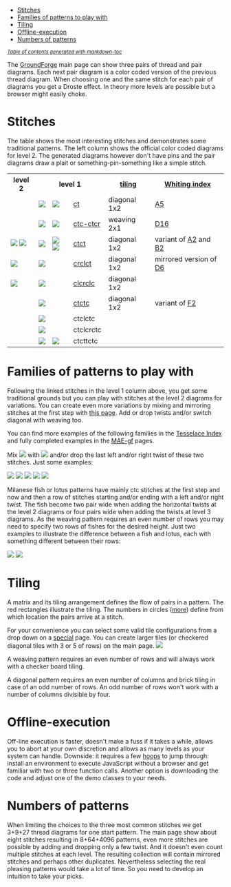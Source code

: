 - [Stitches](#stitches)
- [Families of patterns to play with](#families-of-patterns-to-play-with)
- [Tiling](#tiling)
- [Offline-execution](#offline-execution)
- [Numbers of patterns](#numbers-of-patterns)

<sub><i><a href='http://ecotrust-canada.github.io/markdown-toc/'>Table of contents generated with markdown-toc</a></i></sub>


The [GroundForge] main page can show three pairs of thread and pair diagrams.
Each next pair diagram is a color coded version of the previous thread diagram.
When choosing one and the same stitch for each pair of diagrams you get a Droste effect.
In theory more levels are possible but a browser might easily choke.

Stitches
========

The table shows the most interesting stitches and demonstrates some traditional patterns.
The left column shows the official color coded diagrams for level 2.
The generated diagrams however don't have pins and the pair diagrams
draw a plait or something-pin-something like a simple stitch.

<table>
    <tr>
        <th>level 2</th>
        <th colspan="3">level 1</th>
        <th><a href="#Tiling">tiling</a></th>
        <th><a href="Whiting-index">Whiting index</a></th>
    </tr>
    <tr>
        <td></td>
        <td><img src="https://raw.githubusercontent.com/wiki/d-bl/GroundForge/stitches/ct.png"></td>
        <td><img src="https://raw.githubusercontent.com/wiki/d-bl/GroundForge/stitches/ct-color1.png"></td>
        <td><a href="https://d-bl.github.io/GroundForge/index.html?m=5-;bricks;7;5;0;0&s1=ct&s2=ctct&s3=&#diagrams"
        >ct</a></td>
        <td>diagonal 1x2</td>
        <td><a href="http://gwydir.demon.co.uk/jo/lace/whiting/page75.htm">A5</a></td>
    </tr>
    <tr>
        <td></td>
        <td><img src="https://raw.githubusercontent.com/wiki/d-bl/GroundForge/stitches/ctc-ctcr.png"></td>
        <td><img src="https://raw.githubusercontent.com/wiki/d-bl/GroundForge/stitches/ctc-ctcr-color.png"></td>
        <td>
            <a href="https://d-bl.github.io/GroundForge/index.html?m=8%0A1;checker;8;6;0;0&s1=A1%3Dctc,A2%3Dctcr&s2=ctc,A24%3Dtctct,A12%3Dctcr,A13%3Dctcr,A20%3Dctc,A21%3Dctcl,A23%3Dctcl&s3=ctct"
            >ctc-ctcr</a></td>
        <td>weaving 2x1</td>
        <td><a href="http://gwydir.demon.co.uk/jo/lace/whiting/page150.htm">D16</a></td>
    </tr>
    <tr>
        <td><img src="https://raw.githubusercontent.com/wiki/d-bl/GroundForge/stitches/ctct-color2a.png"> <img src="https://raw.githubusercontent.com/wiki/d-bl/GroundForge/stitches/ctct-color2b.png"></td>
        <td><img src="https://raw.githubusercontent.com/wiki/d-bl/GroundForge/stitches/ctct.png"></td>
        <td><img src="https://raw.githubusercontent.com/wiki/d-bl/GroundForge/stitches/ctct-color1a.png"> <img src="https://raw.githubusercontent.com/wiki/d-bl/GroundForge/stitches/ctct-color1b.png"></td>
        <td><a href="https://d-bl.github.io/GroundForge/index.html?m=5-;bricks;7;5;0;0&s1=ctct&s2=cross=ctct,twist=ct&s3=&#diagrams"
        >ctct</a></td>
        <td>diagonal 1x2</td>
        <td>variant of <a href="http://gwydir.demon.co.uk/jo/lace/whiting/page71.htm">A2</a> and <a href="http://gwydir.demon.co.uk/jo/lace/whiting/page95.htm">B2</a></td>
    </tr>
    <tr>
        <td><img src="https://raw.githubusercontent.com/wiki/d-bl/GroundForge/stitches/crclct-color2.png"></td>
        <td><img src="https://raw.githubusercontent.com/wiki/d-bl/GroundForge/stitches/crclct.png"></td>
        <td></td>
        <td><a href="https://d-bl.github.io/GroundForge/index.html?m=5-;bricks;7;5;0;0&s1=crclct&s2=ctct,B12=ct,B15=ct,B16=ct&s3=&#diagrams"
        >crclct</a></td>
        <td>diagonal 1x2</td>
        <td>mirrored version of <a href="http://gwydir.demon.co.uk/jo/lace/whiting/page139.htm">D6</a></td>
    </tr>
    <tr>
        <td><img src="https://raw.githubusercontent.com/wiki/d-bl/GroundForge/stitches/clcrclc-color2.png"></td>
        <td><img src="https://raw.githubusercontent.com/wiki/d-bl/GroundForge/stitches/clcrclc.png"></td>
        <td></td>
        <td>
            <a href="https://d-bl.github.io/GroundForge/index.html?m=5-;bricks;7;5;0;0&s1=clcrclc&s2=ctc,B13=ctcrrctcrr,B15=ctcll,B16=ctctt&s3=&#diagrams"
            >clcrclc</a></td>
        <td>diagonal 1x2</td>
        <td></td>
    </tr>
    <tr>
        <td></td>
        <td><img src="https://raw.githubusercontent.com/wiki/d-bl/GroundForge/stitches/ctctc.png"></td>
        <td></td>
        <td>
            <a href="https://d-bl.github.io/GroundForge/index.html?m=5-;bricks;7;5;0;0&s1=ctctc&s2=ctc,B14=ctcll,B15=ctcrr,B16=ctctt&s3=&#diagrams"
            >ctctc</a></td>
        <td>diagonal 1x2</td>
        <td>variant of <a href="http://gwydir.demon.co.uk/jo/lace/whiting/page178.htm">F2</a></td>
    </tr>
    <tr>
        <td></td>
        <td><img src="https://raw.githubusercontent.com/wiki/d-bl/GroundForge/stitches/ctclctc.png"></td>
        <td></td>
        <td>ctclctc</td>
        <td></td>
        <td></td>
    </tr>
    <tr>
        <td></td>
        <td><img src="https://raw.githubusercontent.com/wiki/d-bl/GroundForge/stitches/ctclcrctc.png"></td>
        <td></td>
        <td>ctclcrctc</td>
        <td></td>
        <td></td>
    </tr>
    <tr>
        <td></td>
        <td><img src="https://raw.githubusercontent.com/wiki/d-bl/GroundForge/stitches/ctcttctc.png"></td>
        <td><img src="https://raw.githubusercontent.com/wiki/d-bl/GroundForge/stitches/ctcttctc-color1.png"></td>
        <td>ctcttctc</td>
        <td></td>
        <td></td>
    </tr>
</table>

Families of patterns to play with
=================================

Following the linked stitches in the level 1 column above, you get some traditional grounds
but you can play with stitches at the level 2 diagrams for variations.
You can create even more variations by mixing and mirroring stitches at the first step with [this page].
Add or drop twists and/or switch diagonal with weaving too.

You can find more examples of the following families in the [Tesselace Index](Tesselace-Index)
and fully completed examples in the [MAE-gf](https://github.com/MAETempels/MAE-gf/wiki) pages.

Mix
![](https://raw.githubusercontent.com/wiki/d-bl/GroundForge/stitches/crclct.png) with ![](https://raw.githubusercontent.com/wiki/d-bl/GroundForge/stitches/ctct.png)
and/or drop the last left and/or right twist of these two stitches.
Just some examples:

![](https://raw.githubusercontent.com/wiki/d-bl/GroundForge/tl/130.png)
![](https://raw.githubusercontent.com/wiki/d-bl/GroundForge/tl/129.png)
![](https://raw.githubusercontent.com/wiki/d-bl/GroundForge/tl/133.png)
![](https://raw.githubusercontent.com/wiki/d-bl/GroundForge/tl/115.png)
![](https://raw.githubusercontent.com/wiki/d-bl/GroundForge/tl/118.png)

Milanese fish or lotus patterns have mainly ctc stitches at the first step
and now and then a row of stitches starting and/or ending with a left and/or right twist.
The fish become two pair wide when adding the horizontal twists at the level 2 diagrams
or four pairs wide when adding the twists at level 3 diagrams.
As the weaving pattern requires an even number of rows 
you may need to specify two rows of fishes for the desired height.
Just two examples to illustrate the difference between a fish and lotus, each with something different between their rows:

![](https://raw.githubusercontent.com/wiki/d-bl/GroundForge/tl/169.png)
![](https://raw.githubusercontent.com/wiki/d-bl/GroundForge/tl/173.png)



Tiling
======

A matrix and its tiling arrangement defines the flow of pairs in a pattern.
The red rectangles illustrate the tiling.
The numbers in circles ([more](https://raw.githubusercontent.com/wiki/d-bl/GroundForge/images/matrix-template.png))
define from which location the pairs arrive at a stitch.

For your convenience you can select some valid tile configurations from a drop down on a [special] page.
You can create larger tiles (or checkered diagonal tiles with 3 or 5 of rows) on the main page.
![](https://raw.githubusercontent.com/wiki/d-bl/GroundForge/images/base-patterns.png)


A weaving pattern requires an even number of rows and
will always work with a checker board tiling.

A diagonal pattern requires an even number of columns
and brick tiling in case of an odd number of rows.
An odd number of rows won't work with a number of columns divisible by four.


Offline-execution
=================

Off-line execution is faster, doesn't make a fuss if it takes a while,
allows you to abort at your own discretion and allows as many levels as your system can handle.
Downside: it requires a few [hoops] to jump through:
install an environment to execute JavaScript without a browser and get familiar with two or three function calls.
Another option is downloading the code and adjust one of the demo classes to your needs.

Numbers of patterns
===================

When limiting the choices to the three most common stitches
we get 3+9+27 thread diagrams for one start pattern.
The main page show about eight stitches resulting in 8+64+4096 patterns,
even more stitches are possible by adding and dropping only a few twist.
And it doesn't even count multiple stitches at each level.
The resulting collection will contain mirrored stitches and perhaps other duplicates.
Nevertheless selecting the real pleasing patterns would take a lot of time.
So you need to develop an intuition to take your picks.

[GroundForge]: https://d-bl.github.io/GroundForge/
[special]: https://d-bl.github.io/GroundForge/droste.html
[this page]: https://d-bl.github.io/GroundForge/droste.html
[hoops]: https://github.com/d-bl/GroundForge/blob/master/docs/API.md